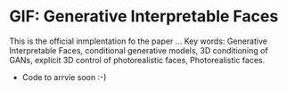 # GIF: Generative Interpretable Faces
This is the official inmplentation fo the paper ...
Key words: Generative Interpretable Faces, conditional generative models, 3D conditioning of GANs, explicit 3D control of photorealistic faces, Photorealistic faces.
* Code to arrvie soon :-)
